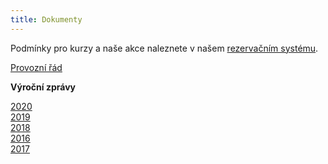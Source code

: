 ```yaml
---
title: Dokumenty
---
```

[](/docs/Podminky_kurzy_akce_VIGVAM_2020_21.pdf)Podmínky pro kurzy a naše akce naleznete v našem [rezervačním systému](https://vigvam.webooker.eu/HtmlContent?contentType=2).

[Provozní řád](/docs/provozni_rad_vigvam_2020.pdf)

**Výroční zprávy**

[2020](/docs/VZ_VIGVAM_2020.pdf)\
[2019](/docs/VZ_VIGVAM_2019.pdf)\
[2018](/docs/VZ_VIGVAM_2018.pdf)\
[2016](/docs/VZ_VIGVAM_2016.pdf)\
[2017](/docs/VZ_VIGVAM_2017.pdf)